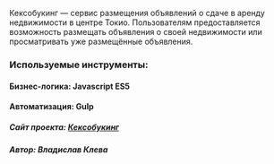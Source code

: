 Кексобукинг — сервис размещения объявлений о сдаче в аренду недвижимости в центре Токио. Пользователям предоставляется возможность размещать объявления о своей недвижимости или просматривать уже размещённые объявления.

### Используемые инструменты:
#### Бизнес-логика: Javascript ES5
#### Автоматизация: Gulp

##### Сайт проекта: <a href="https://behustle.github.io/keksobooking/">Кексобукинг</a>

##### Автор: Владислав Клева
